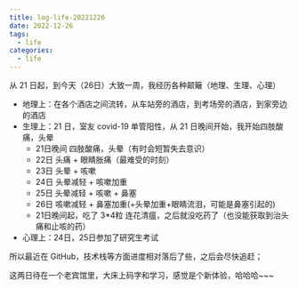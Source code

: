 ```yaml
---
title: log-life-20221226
date: 2022-12-26
tags:
  - life
categories:
  - life
---
```


从 21 日起，到今天（26日）大致一周，我经历各种颠簸（地理、生理、心理）

- 地理上：在各个酒店之间流转，从车站旁的酒店，到考场旁的酒店，到家旁边的酒店
- 生理上：21 日，室友 covid-19 单管阳性，从 21 日晚间开始，我开始四肢酸痛，头晕
  - 21日晚间 四肢酸痛，头晕（有时会短暂失去意识）
  - 22日 头痛 + 眼睛胀痛（最难受的时刻）
  - 23日 头晕 + 咳嗽
  - 24日 头晕减轻 + 咳嗽加重
  - 25日 头晕减轻 + 咳嗽 + 鼻塞
  - 26日 咳嗽减轻 + 鼻塞加重(+头晕加重+眼睛流泪，可能是鼻塞引起的)
  - 21日晚间起，吃了 3*4粒 连花清瘟，之后就没吃药了（也没能获取到治头痛和止咳的药）
- 心理上：24日，25日参加了研究生考试

所以最近在 GitHub，技术栈等方面进度相对落后了些，之后会尽快追赶；

这两日待在一个老宾馆里，大床上码字和学习，感觉是个新体验，哈哈哈~~~

<!--
Copyright © 2022-2024 [cc01cc](https://github.com/cc01cc)

本页面采用 [知识共享署名-非商业性使用 4.0 国际许可协议](http://creativecommons.org/licenses/by-nc/4.0/) 进行许可。

转载请注明原始地址：<https://github.com/cc01cc/cc01cc>
-->